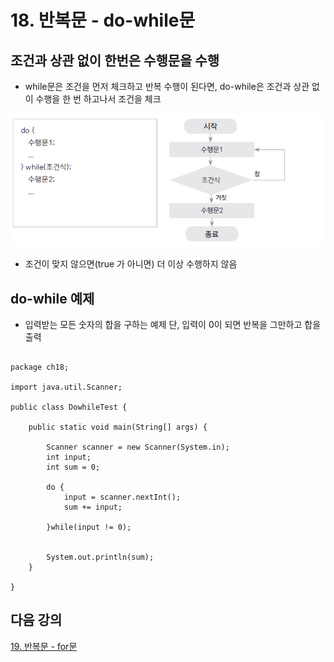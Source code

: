 # 18. 반복문 - do-while문

## 조건과 상관 없이 한번은 수행문을 수행

- while문은 조건을 먼저 체크하고 반복 수행이 된다면, do-while은 조건과 상관 없이 수행을 한 번 하고나서 조건을 체크

![dowhile](./img/dowhile.png)

- 조건이 맞지 않으면(true 가 아니면) 더 이상 수행하지 않음


## do-while 예제

- 입력받는 모든 숫자의 합을 구하는 예제 단, 입력이 0이 되면 반복을 그만하고 합을 출력

```

package ch18;

import java.util.Scanner;

public class DowhileTest {

	public static void main(String[] args) {

		Scanner scanner = new Scanner(System.in);
		int input; 
		int sum = 0;

		do {
			input = scanner.nextInt();
			sum += input;
			
		}while(input != 0);

			
		System.out.println(sum);
	}

}

```
## 다음 강의
[19. 반복문 - for문](https://github.com/heewonim131/java-course/tree/main/Chapter1/01-19/README.md)
